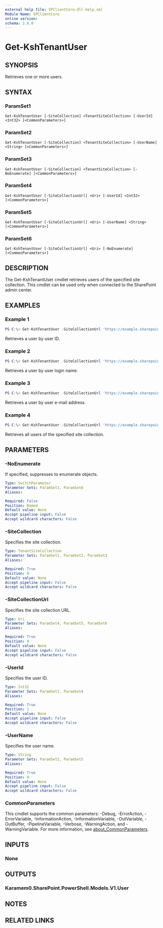 ```yaml
---
external help file: SPClientCore.dll-help.xml
Module Name: SPClientCore
online version:
schema: 2.0.0
---
```


# Get-KshTenantUser

## SYNOPSIS
Retrieves one or more users.

## SYNTAX

### ParamSet1
```
Get-KshTenantUser [-SiteCollection] <TenantSiteCollection> [-UserId] <Int32> [<CommonParameters>]
```

### ParamSet2
```
Get-KshTenantUser [-SiteCollection] <TenantSiteCollection> [-UserName] <String> [<CommonParameters>]
```

### ParamSet3
```
Get-KshTenantUser [-SiteCollection] <TenantSiteCollection> [-NoEnumerate] [<CommonParameters>]
```

### ParamSet4
```
Get-KshTenantUser [-SiteCollectionUrl] <Uri> [-UserId] <Int32> [<CommonParameters>]
```

### ParamSet5
```
Get-KshTenantUser [-SiteCollectionUrl] <Uri> [-UserName] <String> [<CommonParameters>]
```

### ParamSet6
```
Get-KshTenantUser [-SiteCollectionUrl] <Uri> [-NoEnumerate] [<CommonParameters>]
```

## DESCRIPTION
The Get-KshTenantUser cmdlet retrieves users of the specified site collection.
This cmdlet can be used only when connected to the SharePoint admin center.

## EXAMPLES

### Example 1
```powershell
PS C:\> Get-KshTenantUser -SiteCollectionUrl 'https://example.sharepoint.com/sites/japan' -UserId 1
```

Retrieves a user by user ID.

### Example 2
```powershell
PS C:\> Get-KshTenantUser -SiteCollectionUrl 'https://example.sharepoint.com/sites/japan' -UserName 'i:0#.f|membership|admin@example.onmicrosoft.com'
```

Retrieves a user by user login name.

### Example 3
```powershell
PS C:\> Get-KshTenantUser -SiteCollectionUrl 'https://example.sharepoint.com/sites/japan' -UserName 'admin@example.onmicrosoft.com'
```

Retrieves a user by user e-mail address.

### Example 4
```powershell
PS C:\> Get-KshTenantUser -SiteCollectionUrl 'https://example.sharepoint.com/sites/japan'
```

Retrieves all users of the specified site collection.

## PARAMETERS

### -NoEnumerate
If specified, suppresses to enumerate objects.

```yaml
Type: SwitchParameter
Parameter Sets: ParamSet3, ParamSet6
Aliases:

Required: False
Position: Named
Default value: None
Accept pipeline input: False
Accept wildcard characters: False
```

### -SiteCollection
Specifies the site collection.

```yaml
Type: TenantSiteCollection
Parameter Sets: ParamSet1, ParamSet2, ParamSet3
Aliases:

Required: True
Position: 0
Default value: None
Accept pipeline input: False
Accept wildcard characters: False
```

### -SiteCollectionUrl
Specifies the site collection URL.

```yaml
Type: Uri
Parameter Sets: ParamSet4, ParamSet5, ParamSet6
Aliases:

Required: True
Position: 0
Default value: None
Accept pipeline input: False
Accept wildcard characters: False
```

### -UserId
Specifies the user ID.

```yaml
Type: Int32
Parameter Sets: ParamSet1, ParamSet4
Aliases:

Required: True
Position: 1
Default value: None
Accept pipeline input: False
Accept wildcard characters: False
```

### -UserName
Specifies the user name.

```yaml
Type: String
Parameter Sets: ParamSet2, ParamSet5
Aliases:

Required: True
Position: 0
Default value: None
Accept pipeline input: False
Accept wildcard characters: False
```

### CommonParameters
This cmdlet supports the common parameters: -Debug, -ErrorAction, -ErrorVariable, -InformationAction, -InformationVariable, -OutVariable, -OutBuffer, -PipelineVariable, -Verbose, -WarningAction, and -WarningVariable. For more information, see [about_CommonParameters](http://go.microsoft.com/fwlink/?LinkID=113216).

## INPUTS

### None

## OUTPUTS

### Karamem0.SharePoint.PowerShell.Models.V1.User

## NOTES

## RELATED LINKS
